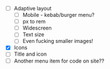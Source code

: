 
- [ ] Adaptive layout
  - [ ] Mobile - kebab/burger menu?
  - [ ] px to rem
  - [ ] Widescreen
  - [ ] Text size
  - [ ] Even fucking smaller images!
- [x] Icons
- [ ] Title and icon 
- [ ] Another menu item for code on site??